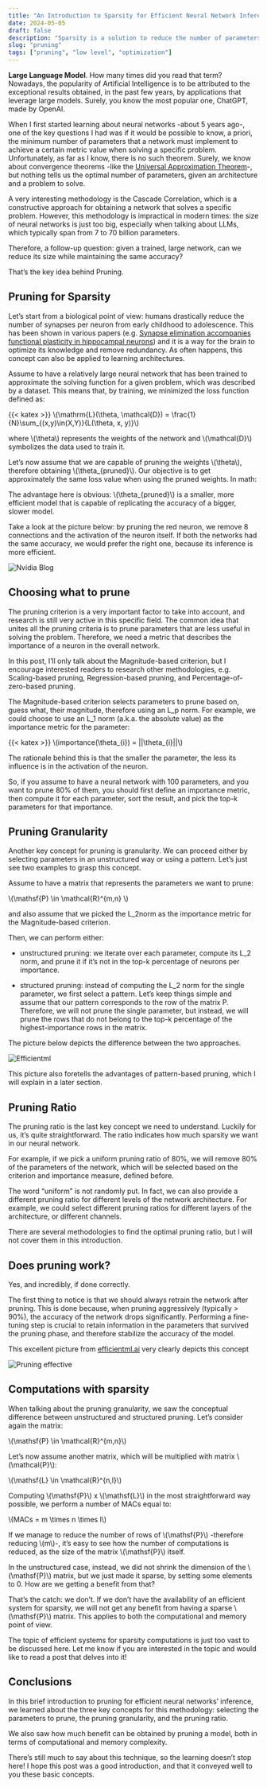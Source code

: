 ```yaml
---
title: "An Introduction to Sparsity for Efficient Neural Network Inference"
date: 2024-05-05
draft: false
description: "Sparsity is a solution to reduce the number of parameters and number of operations in Neural Networks, granting outstanding computational speedups and memory savings during inference."
slug: "pruning"
tags: ["pruning", "low level", "optimization"]
---
```


**Large Language Model**. How many times did you read that term? Nowadays, the popularity of Artificial Intelligence is to be attributed to the exceptional results obtained, in the past few years, by applications that leverage large models. Surely, you know the most popular one, ChatGPT, made by OpenAI.

When I first started learning about neural networks -about 5 years ago-, one of the key questions I had was if it would be possible to know, a priori, the minimum number of parameters that a network must implement to achieve a certain metric value when solving a specific problem. Unfortunately, as far as I know, there is no such theorem. Surely, we know about convergence theorems -like the [Universal Approximation Theorem](https://en.wikipedia.org/wiki/Universal_approximation_theorem)-, but nothing tells us the optimal number of parameters, given an architecture and a problem to solve.

A very interesting methodology is the Cascade Correlation, which is a constructive approach for obtaining a network that solves a specific problem. However, this methodology is impractical in modern times: the size of neural networks is just too big, especially when talking about LLMs, which typically span from 7 to 70 billion parameters.

Therefore, a follow-up question: given a trained, large network, can we reduce its size while maintaining the same accuracy?

That’s the key idea behind Pruning.


## Pruning for Sparsity
Let’s start from a biological point of view: humans drastically reduce the number of synapses per neuron from early childhood to adolescence. This has been shown in various papers (e.g. [Synapse elimination accompanies functional plasticity in hippocampal neurons](https://pubmed.ncbi.nlm.nih.gov/18287055/)) and it is a way for the brain to optimize its knowledge and remove redundancy. As often happens, this concept can also be applied to learning architectures.

Assume to have a relatively large neural network that has been trained to approximate the solving function for a given problem, which was described by a dataset. This means that, by training, we minimized the loss function defined as:

{{< katex >}}
\\(\mathrm{L}(\theta, \mathcal{D}) = \frac{1}{N}\sum_{(x,y)\in(X,Y)}{L(\theta, x, y)}\\)

where \\(\theta\\) represents the weights of the network and \\(\mathcal{D}\\) symbolizes the data used to train it.

Let’s now assume that we are capable of pruning the weights \\(\theta\\), therefore obtaining \\(\theta_{pruned}\\). Our objective is to get approximately the same loss value when using the pruned weights. In math:

The advantage here is obvious: \\(\theta_{pruned}\\) is a smaller, more efficient model that is capable of replicating the accuracy of a bigger, slower model.

Take a look at the picture below: by pruning the red neuron, we remove 8 connections and the activation of the neuron itself. If both the networks had the same accuracy, we would prefer the right one, because its inference is more efficient.

![Nvidia Blog](nvidia_blog.webp "credits to [Nvidia blog](https://developer.nvidia.com/blog/wp-content/uploads/2019/03/remove_neuron.png)")


## Choosing what to prune
The pruning criterion is a very important factor to take into account, and research is still very active in this specific field. The common idea that unites all the pruning criteria is to prune parameters that are less useful in solving the problem. Therefore, we need a metric that describes the importance of a neuron in the overall network.

In this post, I’ll only talk about the Magnitude-based criterion, but I encourage interested readers to research other methodologies, e.g. Scaling-based pruning, Regression-based pruning, and Percentage-of-zero-based pruning.

The Magnitude-based criterion selects parameters to prune based on, guess what, their magnitude, therefore using an L_p norm. For example, we could choose to use an L_1 norm (a.k.a. the absolute value) as the importance metric for the parameter:

{{< katex >}}
\\(importance(\theta_{i}) = ||\theta_{i}||\\)

The rationale behind this is that the smaller the parameter, the less its influence is in the activation of the neuron.

So, if you assume to have a neural network with 100 parameters, and you want to prune 80% of them, you should first define an importance metric, then compute it for each parameter, sort the result, and pick the top-k parameters for that importance.


## Pruning Granularity
Another key concept for pruning is granularity. We can proceed either by selecting parameters in an unstructured way or using a pattern. Let’s just see two examples to grasp this concept.

Assume to have a matrix that represents the parameters we want to prune:

\\(\mathsf{P} \in \mathcal{R}^{m,n} \\)

and also assume that we picked the L_2norm as the importance metric for the Magnitude-based criterion.

Then, we can perform either:

- unstructured pruning: we iterate over each parameter, compute its L_2 norm, and prune it if it’s not in the top-k percentage of neurons per importance.

- structured pruning: instead of computing the L_2 norm for the single parameter, we first select a pattern. Let’s keep things simple and assume that our pattern corresponds to the row of the matrix P. Therefore, we will not prune the single parameter, but instead, we will prune the rows that do not belong to the top-k percentage of the highest-importance rows in the matrix.

The picture below depicts the difference between the two approaches.

![Efficientml](efficientml.png "credits to [efficientml.ai](https://hanlab.mit.edu/courses/2023-fall-65940)")

This picture also foretells the advantages of pattern-based pruning, which I will explain in a later section.


## Pruning Ratio
The pruning ratio is the last key concept we need to understand. Luckily for us, it’s quite straightforward. The ratio indicates how much sparsity we want in our neural network.

For example, if we pick a uniform pruning ratio of 80%, we will remove 80% of the parameters of the network, which will be selected based on the criterion and importance measure, defined before.

The word “uniform” is not randomly put. In fact, we can also provide a different pruning ratio for different levels of the network architecture. For example, we could select different pruning ratios for different layers of the architecture, or different channels.

There are several methodologies to find the optimal pruning ratio, but I will not cover them in this introduction.


## Does pruning work?
Yes, and incredibly, if done correctly.

The first thing to notice is that we should always retrain the network after pruning. This is done because, when pruning aggressively (typically > 90%), the accuracy of the network drops significantly. Performing a fine-tuning step is crucial to retain information in the parameters that survived the pruning phase, and therefore stabilize the accuracy of the model.

This excellent picture from [efficientml.ai](https://hanlab.mit.edu/courses/2023-fall-65940) very clearly depicts this concept

![Pruning effective](pruning_effective.jpg "credits to [efficientml.ai](https://hanlab.mit.edu/courses/2023-fall-65940)")


## Computations with sparsity
When talking about the pruning granularity, we saw the conceptual difference between unstructured and structured pruning. Let’s consider again the matrix:

\\(\mathsf{P} \in \mathcal{R}^{m,n}\\)

Let’s now assume another matrix, which will be multiplied with matrix \\(\mathcal{P}\\):

\\(\mathsf{L} \in \mathcal{R}^{n,l}\\)

Computing \\(\mathsf{P}\\) x \\(\mathsf{L}\\) in the most straightforward way possible, we perform a number of MACs equal to:

\\(MACs = m \times n \times l\\)

If we manage to reduce the number of rows of \\(\mathsf{P}\\) -therefore reducing \\(m\\)-, it’s easy to see how the number of computations is reduced, as the size of the matrix \\(\mathsf{P}\\) itself.

In the unstructured case, instead, we did not shrink the dimension of the \\(\mathsf{P}\\) matrix, but we just made it sparse, by setting some elements to 0. How are we getting a benefit from that?

That’s the catch: we don’t. If we don’t have the availability of an efficient system for sparsity, we will not get any benefit from having a sparse \\(\mathsf{P}\\) matrix. This applies to both the computational and memory point of view.

The topic of efficient systems for sparsity computations is just too vast to be discussed here. Let me know if you are interested in the topic and would like to read a post that delves into it!


## Conclusions
In this brief introduction to pruning for efficient neural networks’ inference, we learned about the three key concepts for this methodology: selecting the parameters to prune, the pruning granularity, and the pruning ratio.

We also saw how much benefit can be obtained by pruning a model, both in terms of computational and memory complexity.

There’s still much to say about this technique, so the learning doesn’t stop here! I hope this post was a good introduction, and that it conveyed well to you these basic concepts.
